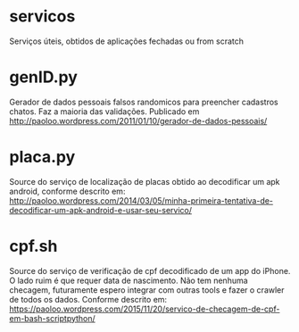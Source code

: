 # servicos
Serviços úteis, obtidos de aplicações fechadas ou from scratch

# genID.py
Gerador de dados pessoais falsos randomicos para preencher cadastros chatos. Faz a maioria das validações.
Publicado em http://paoloo.wordpress.com/2011/01/10/gerador-de-dados-pessoais/

# placa.py
Source do serviço de localização de placas obtido ao decodificar um apk android, conforme descrito em: http://paoloo.wordpress.com/2014/03/05/minha-primeira-tentativa-de-decodificar-um-apk-android-e-usar-seu-servico/

# cpf.sh
Source do serviço de verificação de cpf decodificado de um app do iPhone. O lado ruim é que requer data de nascimento. Não tem nenhuma checagem, futuramente espero integrar com outras tools e fazer o crawler de todos os dados. Conforme descrito em: https://paoloo.wordpress.com/2015/11/20/servico-de-checagem-de-cpf-em-bash-scriptpython/

